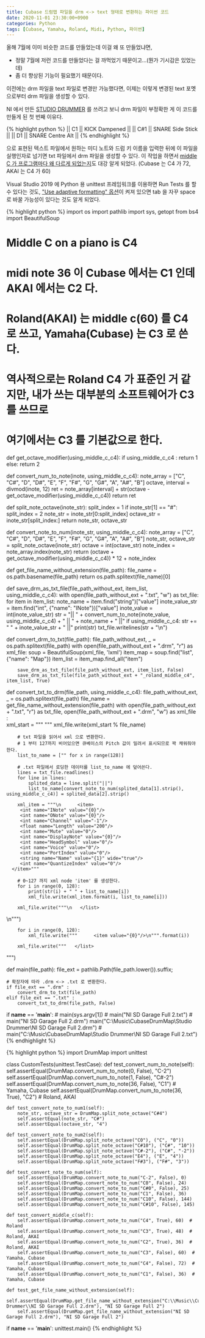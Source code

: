 ```yaml
---
title: Cubase 드럼맵 파일을 drm <-> text 형태로 변환하는 파이썬 코드
date: 2020-11-01 23:30:00+0900
categories: Python
tags: [Cubase, Yamaha, Roland, Midi, Python, 파이썬]
---
```

올해 7월에 이미 비슷한 코드를 만들었는데 이걸 왜 또 만들었냐면,  
* 정말 7월에 저런 코드를 만들었다는 걸 까먹었기 때문이고...(뭔가 기시감은 있었는데)
* 좀 더 향상된 기능이 필요했기 때문이다.

이전에는 drm 파일을 text 파일로 변경만 가능했다면, 이제는 이렇게 변경된 text 포멧으로부터 drm 파일을 생성할 수 있다.

NI 에서 만든 [STUDIO DRUMMER](https://www.native-instruments.com/en/products/komplete/drums/studio-drummer/) 를 쓰려고 보니 drm 파일이 부정확한 게 이 코드를 만들게 된 첫 번째 이유다.

{% highlight python %}
|| C1 || KICK Dampened ||
|| C#1 || SNARE Side Stick ||
|| D1 || SNARE Centre Alt ||
{% endhighlight %}

으로 표현된 텍스트 파일에서 원하는 미디 노트와 드럼 키 이름을 입력한 뒤에 이 파일을 실행인자로 넘기면 txt 파일에서 drm 파일을 생성할 수 있다.
이 작업을 하면서 [middle C 가 프로그램마다 왜 다르게 되었는지](https://music.stackexchange.com/questions/70519/what-is-rolands-pitch-and-yamahas-pitch-and-how-to-convert-notes-to-them)도 대강 알게 되었다.
(Cubase 는 C4 가 72, AKAI 는 C4 가 60)

Visual Studio 2019 에 Python 용 unittest 프레임워크를 이용하면 Run Tests 를 할 수 있다는 것도,
["Use adaptive formatting" 옵션](https://developercommunity.visualstudio.com/content/problem/847853/visual-studio-20194-c-insert-spaces-instead-of-tab.html)이 켜져 있으면 tab 을 자꾸 space 로 바꿀 가능성이 있다는 것도 알게 되었다.

{% highlight python %}
import os
import pathlib
import sys, getopt
from bs4 import BeautifulSoup

# Middle C on a piano is C4
# midi note 36 이 Cubase 에서는 C1 인데 AKAI 에서는 C2 다.
# Roland(AKAI) 는 middle c(60) 를 C4 로 쓰고, Yamaha(Cubase) 는 C3 로 쓴다.
# 역사적으로는 Roland C4 가 표준인 거 같지만, 내가 쓰는 대부분의 소프트웨어가 C3 를 쓰므로
# 여기에서는 C3 를 기본값으로 한다.
def get_octave_modifier(using_middle_c_c4):
	if using_middle_c_c4 :
		return 1
	else:
		return 2

def convert_num_to_note(inote, using_middle_c_c4):
	note_array = ["C", "C#", "D", "D#", "E", "F", "F#", "G", "G#", "A", "A#", "B"]
	octave, interval = divmod(inote, 12)
	ret = note_array[interval] + str(octave - get_octave_modifier(using_middle_c_c4))
	return ret

def split_note_octave(inote_str):
	split_index = 1
	if inote_str[1] == "#":
		split_index = 2
	note_str = inote_str[0:split_index]
	octave_str = inote_str[split_index:]
	return note_str, octave_str

def convert_note_to_num(inote_str, using_middle_c_c4):
	note_array = ["C", "C#", "D", "D#", "E", "F", "F#", "G", "G#", "A", "A#", "B"]
	note_str, octave_str = split_note_octave(inote_str)
	octave = int(octave_str)
	note_index = note_array.index(note_str)
	return (octave + get_octave_modifier(using_middle_c_c4)) * 12 + note_index

def get_file_name_without_extension(file_path):
	file_name = os.path.basename(file_path)
	return os.path.splitext(file_name)[0]

def save_drm_as_txt_file(file_path_without_ext, item_list, using_middle_c_c4):
	with open(file_path_without_ext + ".txt", "w") as txt_file:
		for item in item_list:
			note_name = item.find("string")["value"]
			inote_value_str = item.find("int", {"name": "INote"})["value"]
			inote_value = int(inote_value_str)
			str = "|| " + convert_num_to_note(inote_value, using_middle_c_c4) + " || " + note_name + " ||"
			if using_middle_c_c4:
				str += " " + inote_value_str + " ||"
			print(str)
			txt_file.writelines(str + "\n")

def convert_drm_to_txt(file_path):
	file_path_without_ext, _ = os.path.splitext(file_path)
	with open(file_path_without_ext + ".drm", "r") as xml_file:
		soup = BeautifulSoup(xml_file, 'lxml')
		item_map = soup.find("list", {"name": "Map"})
		item_list = item_map.find_all("item")

		save_drm_as_txt_file(file_path_without_ext, item_list, False)
		save_drm_as_txt_file(file_path_without_ext + "_roland_middle_c4", item_list, True)

def convert_txt_to_drm(file_path, using_middle_c_c4):
	file_path_without_ext, _ = os.path.splitext(file_path)
	file_name = get_file_name_without_extension(file_path)
	with open(file_path_without_ext + ".txt", "r") as txt_file, open(file_path_without_ext + ".drm", "w") as xml_file :		
		xml_start = """<?xml version="1.0" encoding="utf-8"?>
<DrumMap>
   <string name="Name" value="%s" wide="true"/>
   <list name="Quantize" type="list">
      <item>
         <int name="Grid" value="4"/>
         <int name="Type" value="0"/>
         <float name="Swing" value="0"/>
         <int name="Legato" value="50"/>
      </item>
   </list>
   <list name="Map" type="list">"""
		xml_file.write(xml_start % file_name)

        # txt 파일을 읽어서 xml 으로 변환한다.
        # 1 부터 127까지 비어있으면 큐베이스의 Pitch 값이 밀려서 표시되므로 꽉 채워줘야 한다.
		list_to_name = ["" for x in range(128)]

		# .txt 파일에서 로딩한 데이터를 list_to_name 에 덮어쓴다.
		lines = txt_file.readlines()
		for line in lines:
			splited_data = line.split("||")
			list_to_name[convert_note_to_num(splited_data[1].strip(), using_middle_c_c4)] = splited_data[2].strip()

		xml_item = """\n      <item>
         <int name="INote" value="{0}"/>
         <int name="ONote" value="{0}"/>
         <int name="Channel" value="-1"/>
         <float name="Length" value="200"/>
         <int name="Mute" value="0"/>
         <int name="DisplayNote" value="{0}"/>
         <int name="HeadSymbol" value="0"/>
         <int name="Voice" value="0"/>
         <int name="PortIndex" value="0"/>
         <string name="Name" value="{1}" wide="true"/>
         <int name="QuantizeIndex" value="0"/>
      </item>"""

		# 0~127 까지 xml node 'item' 를 생성한다.
		for i in range(0, 128):
			print(str(i) + " " + list_to_name[i])
			xml_file.write(xml_item.format(i, list_to_name[i]))

		xml_file.write("""\n   </list>
   <list name="Order" type="int">\n""")

		for i in range(0, 128):
			xml_file.write("""      <item value="{0}"/>\n""".format(i))

		xml_file.write("""   </list>
   <list name="OutputDevices" type="list">
      <item>
         <string name="DeviceName" value="Default Device"/>
         <string name="PortName" value="Default Port"/>
      </item>
   </list>
</DrumMap>""")

def main(file_path):
	file_ext = pathlib.Path(file_path.lower()).suffix;

	# 확장자에 따라 .drm <-> .txt 로 변환한다.
	if file_ext == ".drm" :
		convert_drm_to_txt(file_path)
	elif file_ext == ".txt" :
		convert_txt_to_drm(file_path, False)

if __name__ == '__main__':
	# main(sys.argv[1])
    # main("NI SD Garage Full 2.txt")
    # main("NI SD Garage Full 2.drm")
	main("C:\\Music\\CubaseDrumMap\\Studio Drummer\\NI SD Garage Full 2.drm")
	# main("C:\\Music\\CubaseDrumMap\\Studio Drummer\\NI SD Garage Full 2.txt")
{% endhighlight %}

{% highlight python %}
import DrumMap
import unittest

class CustomTests(unittest.TestCase): 
	def test_convert_num_to_note(self):
		self.assertEqual(DrumMap.convert_num_to_note(0, False), "C-2")
		self.assertEqual(DrumMap.convert_num_to_note(1, False), "C#-2")
		self.assertEqual(DrumMap.convert_num_to_note(36, False), "C1")  # Yamaha, Cubase
		self.assertEqual(DrumMap.convert_num_to_note(36, True), "C2")  # Roland, AKAI

	def test_convert_note_to_num1(self):
		note_str, octave_str = DrumMap.split_note_octave("C#4")
		self.assertEqual(note_str, "C#")
		self.assertEqual(octave_str, "4")

	def test_convert_note_to_num2(self):
		self.assertEqual(DrumMap.split_note_octave("C0"), ("C", "0"))
		self.assertEqual(DrumMap.split_note_octave("C#10"), ("C#", "10"))
		self.assertEqual(DrumMap.split_note_octave("C#-2"), ("C#", "-2"))
		self.assertEqual(DrumMap.split_note_octave("E4"), ("E", "4"))
		self.assertEqual(DrumMap.split_note_octave("F#3"), ("F#", "3"))

	def test_convert_note_to_num(self):
		self.assertEqual(DrumMap.convert_note_to_num("C-2", False), 0)
		self.assertEqual(DrumMap.convert_note_to_num("C0", False), 24)
		self.assertEqual(DrumMap.convert_note_to_num("C#0", False), 25)
		self.assertEqual(DrumMap.convert_note_to_num("C1", False), 36)
		self.assertEqual(DrumMap.convert_note_to_num("C10", False), 144)
		self.assertEqual(DrumMap.convert_note_to_num("C#10", False), 145)

	def test_convert_middle_c(self):
		self.assertEqual(DrumMap.convert_note_to_num("C4", True), 60)  # Roland
		self.assertEqual(DrumMap.convert_note_to_num("C3", True), 48)  # Roland, AKAI
		self.assertEqual(DrumMap.convert_note_to_num("C2", True), 36)  # Roland, AKAI
		self.assertEqual(DrumMap.convert_note_to_num("C3", False), 60)  # Yamaha, Cubase
		self.assertEqual(DrumMap.convert_note_to_num("C4", False), 72)  # Yamaha, Cubase
		self.assertEqual(DrumMap.convert_note_to_num("C1", False), 36)  # Yamaha, Cubase

	def test_get_file_name_without_extension(self):
		self.assertEqual(DrumMap.get_file_name_without_extension("C:\\Music\\CubaseDrumMap\\Studio Drummer\\NI SD Garage Full 2.drm"), "NI SD Garage Full 2")
		self.assertEqual(DrumMap.get_file_name_without_extension("NI SD Garage Full 2.drm"), "NI SD Garage Full 2")

if __name__ == '__main__':
	unittest.main()
{% endhighlight %}